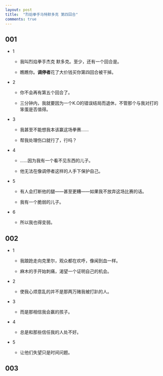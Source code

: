 ```yaml
---
layout: post
title:  "烈焰拳手马特默多克 第四回合"
comments: true
---
```


## 001

* 1
  * 我叫烈焰拳手杰克 默多克。至少，还有一个回合是。
  
  * 瞧瞧你。**调停者**花了大价钱买你第四回合被干掉。
  
* 2
  * 你不会再有第五个回合了。

  * 三分钟内，我就要因为一个K.O的错误结局而退休，不管那个与我对打的笨蛋是否值得。

* 3
  * 我甚至不能想我本该赢这场拳赛……

  * 帮我处理伤口就行了，行吗？

* 4
  * ……因为我有一个看不见东西的儿子。

  * 他无法在像调停者这样的人手下保护自己。

* 5
  * 有人会打断他的腿——甚至更糟——如果我不放弃这场比赛的话。

  * 我有一个脆弱的儿子。

* 6
  * 所以我也得变弱。

## 002
* 1
  * 我踉跄走向克里尔，观众都在欢呼，像闻到血一样。

  * 麻木的手开始刺痛，渴望一个证明自己的机会。

* 2
  * 使我心烦意乱的并不是那两万赌我被打趴的人。

* 3
  * 而是那相信我会赢的孩子。
  
* 4
  * 总是和那些信任我的人处不好。

* 5
  * 让他们失望只是时间问题。

## 003